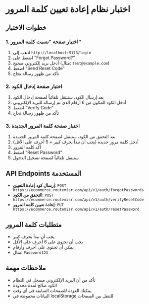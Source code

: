 # اختبار نظام إعادة تعيين كلمة المرور

## خطوات الاختبار

### 1. اختبار صفحة "نسيت كلمة المرور"
1. اذهب إلى `http://localhost:5173/login`
2. اضغط على "Forgot Password?"
3. أدخل بريد إلكتروني صحيح (مثال: `test@example.com`)
4. اضغط "Send Reset Code"
5. تأكد من ظهور رسالة نجاح

### 2. اختبار صفحة إدخال الكود
1. بعد إرسال الكود، ستنتقل تلقائياً لصفحة إدخال الكود
2. أدخل الكود المكون من 6 أرقام الذي تم إرساله للبريد الإلكتروني
3. اضغط "Verify Code"
4. تأكد من ظهور رسالة نجاح

### 3. اختبار صفحة كلمة المرور الجديدة
1. بعد التحقق من الكود، ستنتقل لصفحة كلمة المرور الجديدة
2. أدخل كلمة مرور جديدة (يجب أن تبدأ بحرف كبير + 5 أحرف على الأقل)
3. أكد كلمة المرور
4. اضغط "Reset Password"
5. ستنتقل تلقائياً لصفحة تسجيل الدخول

## API Endpoints المستخدمة

- **إرسال كود إعادة التعيين**: `POST https://ecommerce.routemisr.com/api/v1/auth/forgotPasswords`
- **التحقق من الكود**: `POST https://ecommerce.routemisr.com/api/v1/auth/verifyResetCode`
- **إعادة تعيين كلمة المرور**: `PUT https://ecommerce.routemisr.com/api/v1/auth/resetPassword`

## متطلبات كلمة المرور

- يجب أن تبدأ بحرف كبير
- يجب أن تحتوي على 6 أحرف على الأقل
- يمكن أن تحتوي على أحرف وأرقام
- مثال: `Password123`

## ملاحظات مهمة

- تأكد من أن البريد الإلكتروني مسجل في النظام
- الكود صالح لمدة محدودة
- يمكنك العودة للصفحات السابقة في أي وقت
- البيانات محفوظة في localStorage للتنقل بين الصفحات 